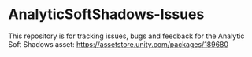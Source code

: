 # AnalyticSoftShadows-Issues
This repository is for tracking issues, bugs and feedback for the Analytic Soft Shadows asset: https://assetstore.unity.com/packages/189680
